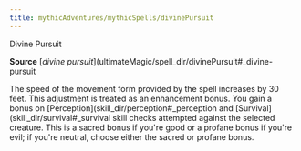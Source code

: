 ```yaml
---
title: mythicAdventures/mythicSpells/divinePursuit
---
```

Divine Pursuit

**Source** [_divine pursuit_](ultimateMagic/spell_dir/divinePursuit#_divine-pursuit

The speed of the movement form provided by the spell increases by 30 feet. This adjustment is treated as an enhancement bonus. You gain a bonus on [Perception](skill_dir/perception#_perception and [Survival](skill_dir/survival#_survival skill checks attempted against the selected creature. This is a sacred bonus if you're good or a profane bonus if you're evil; if you're neutral, choose either the sacred or profane bonus.

